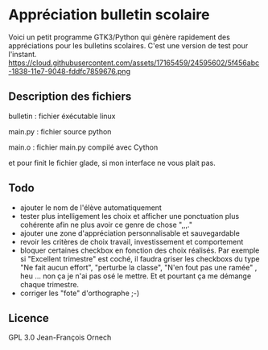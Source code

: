 # Appréciation bulletin scolaire
Voici un petit programme GTK3/Python qui génère rapidement des appréciations pour les bulletins scolaires. C'est une version de test pour l'instant.
https://cloud.githubusercontent.com/assets/17165459/24595602/5f456abc-1838-11e7-9048-fddfc7859676.png

## Description des fichiers
bulletin : fichier éxécutable linux

main.py : fichier source python 

main.o : fichier main.py compilé avec Cython

et pour finit le fichier glade, si mon interface ne vous plait pas.

## Todo
- ajouter le nom de l'élève automatiquement 
- tester plus intelligement les choix et afficher une ponctuation plus cohérente afin ne plus avoir ce genre de chose ",,,."
- ajouter une zone d'appréciation personnalisable et sauvegardable
- revoir les critères de choix travail, investissement et comportement
- bloquer certaines checkbox en fonction des choix réalisés. Par exemple si "Excellent trimestre" est coché, il faudra griser les checkboxs du type "Ne fait aucun effort", "perturbe la classe", "N'en fout pas une ramée" , heu ... non ça je n'ai pas osé le mettre. Et et pourtant ça me démange chaque trimestre.
- corriger les "fote" d'orthographe ;-)

## Licence
GPL 3.0
Jean-François Ornech


